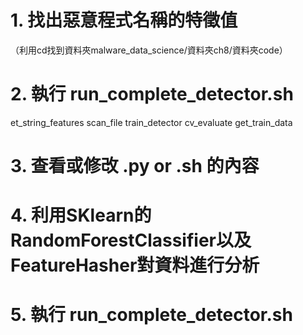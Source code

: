 # 1.	找出惡意程式名稱的特徵值
（利用cd找到資料夾malware_data_science/資料夾ch8/資料夾code）
# 2.	執行 run_complete_detector.sh
et_string_features
scan_file
train_detector
cv_evaluate
get_train_data
# 3.  查看或修改 .py or .sh 的內容
# 4.	利用SKlearn的RandomForestClassifier以及FeatureHasher對資料進行分析
# 5.	執行 run_complete_detector.sh
